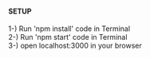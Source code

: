 <h4>SETUP</h4> 

1-) Run 'npm install' code in Terminal <br>
2-) Run 'npm start' code in Terminal<br>
3-) open localhost:3000 in your browser
